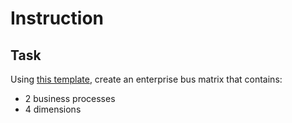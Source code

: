 # Instruction 

## Task 

Using [this template](https://docs.google.com/spreadsheets/d/1yGG5K4GfwukahRmBfzG2HKT12OFuHewaS1RAZXdRfzY/edit?usp=share_link), create an enterprise bus matrix that contains: 
- 2 business processes 
- 4 dimensions 

